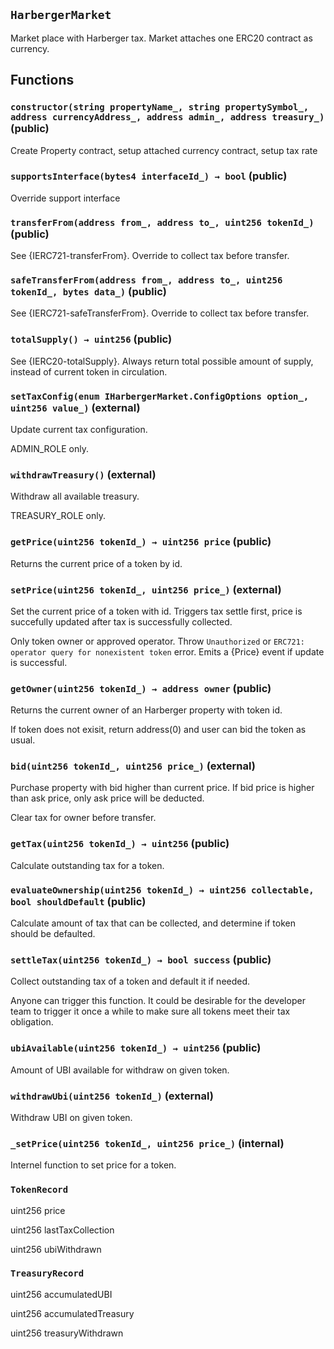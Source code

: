 ## `HarbergerMarket`

Market place with Harberger tax. Market attaches one ERC20 contract as currency.

## Functions

### `constructor(string propertyName_, string propertySymbol_, address currencyAddress_, address admin_, address treasury_)` (public)

Create Property contract, setup attached currency contract, setup tax rate

### `supportsInterface(bytes4 interfaceId_) → bool` (public)

Override support interface

### `transferFrom(address from_, address to_, uint256 tokenId_)` (public)

See {IERC721-transferFrom}. Override to collect tax before transfer.

### `safeTransferFrom(address from_, address to_, uint256 tokenId_, bytes data_)` (public)

See {IERC721-safeTransferFrom}. Override to collect tax before transfer.

### `totalSupply() → uint256` (public)

See {IERC20-totalSupply}. Always return total possible amount of supply, instead of current token in circulation.

### `setTaxConfig(enum IHarbergerMarket.ConfigOptions option_, uint256 value_)` (external)

Update current tax configuration.

ADMIN_ROLE only.

### `withdrawTreasury()` (external)

Withdraw all available treasury.

TREASURY_ROLE only.

### `getPrice(uint256 tokenId_) → uint256 price` (public)

Returns the current price of a token by id.

### `setPrice(uint256 tokenId_, uint256 price_)` (external)

Set the current price of a token with id. Triggers tax settle first, price is succefully updated after tax is successfully collected.

Only token owner or approved operator. Throw `Unauthorized` or `ERC721: operator query for nonexistent token` error. Emits a {Price} event if update is successful.

### `getOwner(uint256 tokenId_) → address owner` (public)

Returns the current owner of an Harberger property with token id.

If token does not exisit, return address(0) and user can bid the token as usual.

### `bid(uint256 tokenId_, uint256 price_)` (external)

Purchase property with bid higher than current price. If bid price is higher than ask price, only ask price will be deducted.

Clear tax for owner before transfer.

### `getTax(uint256 tokenId_) → uint256` (public)

Calculate outstanding tax for a token.

### `evaluateOwnership(uint256 tokenId_) → uint256 collectable, bool shouldDefault` (public)

Calculate amount of tax that can be collected, and determine if token should be defaulted.

### `settleTax(uint256 tokenId_) → bool success` (public)

Collect outstanding tax of a token and default it if needed.

Anyone can trigger this function. It could be desirable for the developer team to trigger it once a while to make sure all tokens meet their tax obligation.

### `ubiAvailable(uint256 tokenId_) → uint256` (public)

Amount of UBI available for withdraw on given token.

### `withdrawUbi(uint256 tokenId_)` (external)

Withdraw UBI on given token.

### `_setPrice(uint256 tokenId_, uint256 price_)` (internal)

Internel function to set price for a token.

### `TokenRecord`

uint256
price

uint256
lastTaxCollection

uint256
ubiWithdrawn

### `TreasuryRecord`

uint256
accumulatedUBI

uint256
accumulatedTreasury

uint256
treasuryWithdrawn
